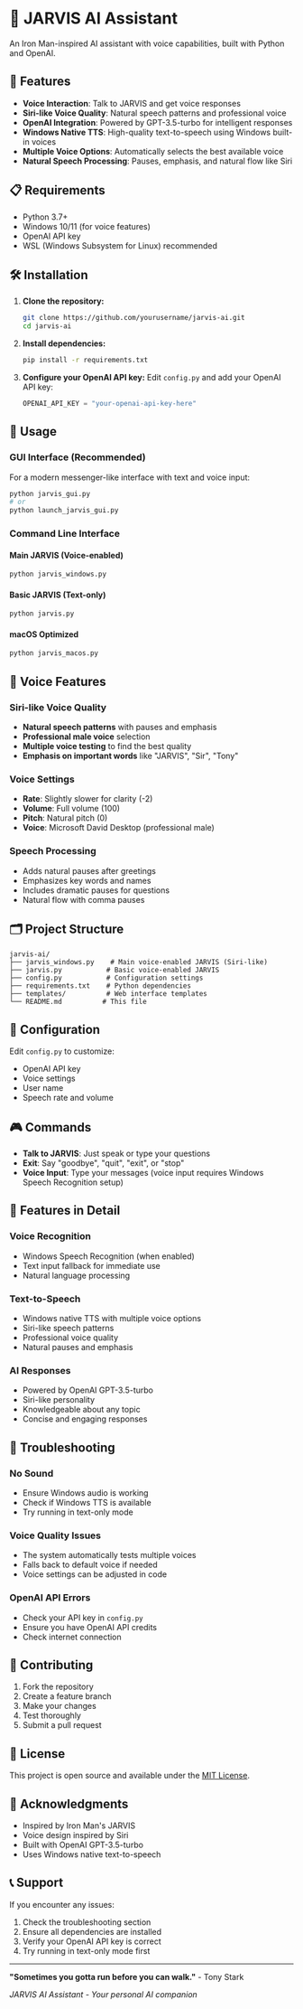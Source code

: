 # 🤖 JARVIS AI Assistant

An Iron Man-inspired AI assistant with voice capabilities, built with Python and OpenAI.

## 🚀 Features

- **Voice Interaction**: Talk to JARVIS and get voice responses
- **Siri-like Voice Quality**: Natural speech patterns and professional voice
- **OpenAI Integration**: Powered by GPT-3.5-turbo for intelligent responses
- **Windows Native TTS**: High-quality text-to-speech using Windows built-in voices
- **Multiple Voice Options**: Automatically selects the best available voice
- **Natural Speech Processing**: Pauses, emphasis, and natural flow like Siri

## 📋 Requirements

- Python 3.7+
- Windows 10/11 (for voice features)
- OpenAI API key
- WSL (Windows Subsystem for Linux) recommended

## 🛠️ Installation

1. **Clone the repository:**
   ```bash
   git clone https://github.com/yourusername/jarvis-ai.git
   cd jarvis-ai
   ```

2. **Install dependencies:**
   ```bash
   pip install -r requirements.txt
   ```

3. **Configure your OpenAI API key:**
   Edit `config.py` and add your OpenAI API key:
   ```python
   OPENAI_API_KEY = "your-openai-api-key-here"
   ```

## 🎯 Usage

### GUI Interface (Recommended)
For a modern messenger-like interface with text and voice input:

```bash
python jarvis_gui.py
# or
python launch_jarvis_gui.py
```

### Command Line Interface

#### Main JARVIS (Voice-enabled)
```bash
python jarvis_windows.py
```

#### Basic JARVIS (Text-only)
```bash
python jarvis.py
```

#### macOS Optimized
```bash
python jarvis_macos.py
```

## 🎤 Voice Features

### Siri-like Voice Quality
- **Natural speech patterns** with pauses and emphasis
- **Professional male voice** selection
- **Multiple voice testing** to find the best quality
- **Emphasis on important words** like "JARVIS", "Sir", "Tony"

### Voice Settings
- **Rate**: Slightly slower for clarity (-2)
- **Volume**: Full volume (100)
- **Pitch**: Natural pitch (0)
- **Voice**: Microsoft David Desktop (professional male)

### Speech Processing
- Adds natural pauses after greetings
- Emphasizes key words and names
- Includes dramatic pauses for questions
- Natural flow with comma pauses

## 🗂️ Project Structure

```
jarvis-ai/
├── jarvis_windows.py    # Main voice-enabled JARVIS (Siri-like)
├── jarvis.py           # Basic voice-enabled JARVIS
├── config.py           # Configuration settings
├── requirements.txt    # Python dependencies
├── templates/          # Web interface templates
└── README.md          # This file
```

## 🔧 Configuration

Edit `config.py` to customize:
- OpenAI API key
- Voice settings
- User name
- Speech rate and volume

## 🎮 Commands

- **Talk to JARVIS**: Just speak or type your questions
- **Exit**: Say "goodbye", "quit", "exit", or "stop"
- **Voice Input**: Type your messages (voice input requires Windows Speech Recognition setup)

## 🎨 Features in Detail

### Voice Recognition
- Windows Speech Recognition (when enabled)
- Text input fallback for immediate use
- Natural language processing

### Text-to-Speech
- Windows native TTS with multiple voice options
- Siri-like speech patterns
- Professional voice quality
- Natural pauses and emphasis

### AI Responses
- Powered by OpenAI GPT-3.5-turbo
- Siri-like personality
- Knowledgeable about any topic
- Concise and engaging responses

## 🐛 Troubleshooting

### No Sound
- Ensure Windows audio is working
- Check if Windows TTS is available
- Try running in text-only mode

### Voice Quality Issues
- The system automatically tests multiple voices
- Falls back to default voice if needed
- Voice settings can be adjusted in code

### OpenAI API Errors
- Check your API key in `config.py`
- Ensure you have OpenAI API credits
- Check internet connection

## 🤝 Contributing

1. Fork the repository
2. Create a feature branch
3. Make your changes
4. Test thoroughly
5. Submit a pull request

## 📄 License

This project is open source and available under the [MIT License](LICENSE).

## 🙏 Acknowledgments

- Inspired by Iron Man's JARVIS
- Voice design inspired by Siri
- Built with OpenAI GPT-3.5-turbo
- Uses Windows native text-to-speech

## 📞 Support

If you encounter any issues:
1. Check the troubleshooting section
2. Ensure all dependencies are installed
3. Verify your OpenAI API key is correct
4. Try running in text-only mode first

---

**"Sometimes you gotta run before you can walk."** - Tony Stark

*JARVIS AI Assistant - Your personal AI companion* 